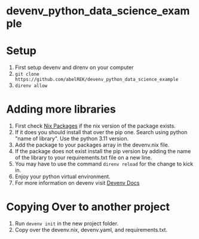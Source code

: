 # devenv_python_data_science_example

# Setup 
1. First setup devenv and direnv on your computer 
2. `git clone https://github.com/abelREK/devenv_python_data_science_example`
3. `direnv allow`

# Adding more libraries 
1. First check [Nix Packages](https://search.nixos.org/packages) if the nix version of the package exists. 
2. If it does you should install that over the pip one. Search using python "name of library". Use the python 3.11 version. 
3. Add the package to your packages array in the devenv.nix file.  
4. If the package does not exist install the pip version by adding the name of the library to your requirements.txt file on a new line.
5. You may have to use the command `direnv reload` for the change to kick in. 
6. Enjoy your python virtual environment. 
7. For more information on devenv visit [Devenv Docs](https://devenv.sh/getting-started/)

# Copying Over to another project 
1. Run `devenv init` in the new project folder. 
2. Copy over the devenv.nix, devenv.yaml, and requirements.txt.

